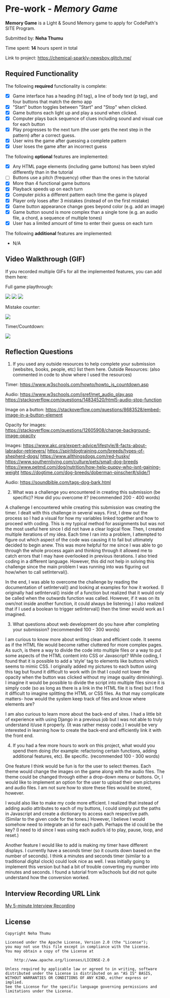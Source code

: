 # Pre-work - *Memory Game*

**Memory Game** is a Light & Sound Memory game to apply for CodePath's SITE Program. 

Submitted by: **Neha Thumu**

Time spent: **14** hours spent in total

Link to project: https://chemical-sparkly-newsboy.glitch.me/

## Required Functionality

The following **required** functionality is complete:

* [X] Game interface has a heading (h1 tag), a line of body text (p tag), and four buttons that match the demo app
* [X] "Start" button toggles between "Start" and "Stop" when clicked. 
* [X] Game buttons each light up and play a sound when clicked. 
* [X] Computer plays back sequence of clues including sound and visual cue for each button
* [X] Play progresses to the next turn (the user gets the next step in the pattern) after a correct guess. 
* [X] User wins the game after guessing a complete pattern
* [X] User loses the game after an incorrect guess

The following **optional** features are implemented:

* [X] Any HTML page elements (including game buttons) has been styled differently than in the tutorial
* [ ] Buttons use a pitch (frequency) other than the ones in the tutorial
* [X] More than 4 functional game buttons
* [X] Playback speeds up on each turn
* [X] Computer picks a different pattern each time the game is played
* [X] Player only loses after 3 mistakes (instead of on the first mistake)
* [X] Game button appearance change goes beyond color (e.g. add an image)
* [X] Game button sound is more complex than a single tone (e.g. an audio file, a chord, a sequence of multiple tones)
* [X] User has a limited amount of time to enter their guess on each turn

The following **additional** features are implemented:

- N/A

## Video Walkthrough (GIF)

If you recorded multiple GIFs for all the implemented features, you can add them here:

Full game playthrough:

![](https://i.imgur.com/XBHT2uC.gif)
![](https://i.imgur.com/BSQd6Ms.gif)
![](https://i.imgur.com/uIpll9c.gif)

Mistake counter:

![](https://i.imgur.com/Txct6BD.gif)

Timer/Countdown:

![](https://i.imgur.com/n5f2BHw.gif)


## Reflection Questions
1. If you used any outside resources to help complete your submission (websites, books, people, etc) list them here. 
Outside Resources: (also commented in code to show where I used the resources) 

Timer: 
https://www.w3schools.com/howto/howto_js_countdown.asp 

Audio: 
https://www.w3schools.com/jsref/met_audio_play.asp
https://stackoverflow.com/questions/14834520/html5-audio-stop-function 

Image on a button: 
https://stackoverflow.com/questions/8683528/embed-image-in-a-button-element 

Opacity for images: 
https://stackoverflow.com/questions/12605908/change-background-image-opacity

Images: 
https://www.akc.org/expert-advice/lifestyle/8-facts-about-labrador-retrievers/ 
https://spiritdogtraining.com/breeds/types-of-shepherd-dogs/ 
https://www.allthingsdogs.com/red-husky/ 
https://www.southernliving.com/culture/pets/small-dog-breeds 
https://www.petmd.com/dog/nutrition/how-help-puppy-who-isnt-gaining-weight 
https://dogtime.com/dog-breeds/doberman-pinscher#/slide/1 

Audio: 
https://soundbible.com/tags-dog-bark.html 


2. What was a challenge you encountered in creating this submission (be specific)? How did you overcome it? (recommended 200 - 400 words) 

A challenge I encountered while creating this submission was creating the timer. 
I dealt with this challenge in several ways. 
First, I drew out the process so I had a visual for how my variables linked together and how to proceed with coding. This is my typical method for assignments but was not the most useful here since I did not have a clear logical flow. 
Then, I created multiple iterations of my idea. Each time I ran into a problem, I attempted to figure out which aspect of the code was causing it to fail but ultimately decided to begin anew. This was more helpful for me since I was able to go through the whole process again and thinking through it allowed me to catch errors that I may have overlooked in previous iterations. 
I also tried coding in a different language. However, this did not help in solving this challenge since the main problem I was running into was figuring out how/when to call setInterval(). 

In the end, I was able to overcome the challenge by reading the documentation of setInterval() and looking at examples for how it worked. (I originally had setInterval() inside of a function but realized that it would only be called when the outwards function was called. However, if it was on its own/not inside another function, it could always be listening.) I also realized that if I used a boolean to trigger setInterval() then the timer would work as I imagined. 


3. What questions about web development do you have after completing your submission? (recommended 100 - 300 words) 

I am curious to know more about writing clean and efficient code. It seems as if the HTML file would become rather cluttered for more complex pages. As such, is there a way to divide the code into multiple files or a way to put some aspects of the HTML content into CSS or Javascript? While coding, I found that it is possible to add a ‘style’ tag to elements like buttons which seems to mimic CSS. I originally added my pictures to each button using this tag but found it difficult to work with (in that I could not lower the opacity when the button was clicked without my image quality diminishing). 
I imagine it would be possible to divide the script into multiple files since it is simply code (so as long as there is a link in the HTML file it is fine) but I find it difficult to imagine splitting the HTML or CSS files. As that may complicate matters- how would the system keep track of files and know where elements are? 

I am also curious to learn more about the back-end of sites. I had a little bit of experience with using Django in a previous job but I was not able to truly understand it/use it properly. (It was rather messy code.) I would be very interested in learning how to create the back-end and efficiently link it with the front end. 


4. If you had a few more hours to work on this project, what would you spend them doing (for example: refactoring certain functions, adding additional features, etc). Be specific. (recommended 100 - 300 words) 

One feature I think would be fun is for the user to select themes. Each theme would change the images on the game along with the audio files. The theme could be changed through either a drop-down menu or buttons. Or, I would like to implement an option for the user to upload their own pictures and audio files. I am not sure how to store these files would be stored, however. 

I would also like to make my code more efficient. I realized that instead of adding audio attributes to each of my buttons, I could simply put the paths in Javascript and create a dictionary to access each respective path. (Similar to the given code for the tones.) However, I believe I would somehow need to integrate an id for each path. Perhaps the id could be the key? (I need to id since I was using each audio’s id to play, pause, loop, and reset.) 

Another feature I would like to add is making my timer have different displays. I currently have a seconds timer (so it counts down based on the number of seconds). I think a minutes and seconds timer (similar to a traditional digital clock) could look nice as well. I was initially going to implement this version but had a bit of trouble converting my number into minutes and seconds. I found a tutorial from w3schools but did not quite understand how the conversion worked. 




## Interview Recording URL Link

[My 5-minute Interview Recording](your-link-here)


## License

    Copyright Neha Thumu

    Licensed under the Apache License, Version 2.0 (the "License");
    you may not use this file except in compliance with the License.
    You may obtain a copy of the License at

        http://www.apache.org/licenses/LICENSE-2.0

    Unless required by applicable law or agreed to in writing, software
    distributed under the License is distributed on an "AS IS" BASIS,
    WITHOUT WARRANTIES OR CONDITIONS OF ANY KIND, either express or implied.
    See the License for the specific language governing permissions and
    limitations under the License.
